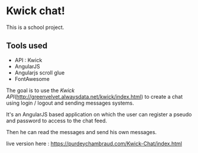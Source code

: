 # Kwick chat! 

This is a school project.

## Tools used 
- API : Kwick 
- AngularJS
- Angularjs scroll glue 
- FontAwesome

The goal is to use the *Kwick API*(http://greenvelvet.alwaysdata.net/kwick/index.html) to create a chat using login / logout and sending messages systems.  

It's an AngularJS based application on which the user can register a pseudo and password to access to the chat feed.
 
Then he can read the messages and send his own messages.


live version here : https://purdeychambraud.com/Kwick-Chat/index.html
